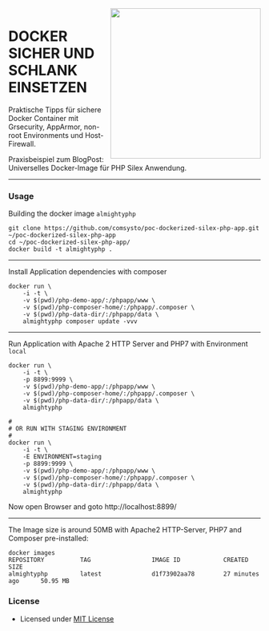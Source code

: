 <img align="right" src="https://media.comsysto.com/images/2017-01-02-docker/opengraph.png" width="300" />

# DOCKER SICHER UND SCHLANK EINSETZEN

Praktische Tipps für sichere Docker Container mit Grsecurity, AppArmor, non-root Environments und Host-Firewall.

Praxisbeispiel zum BlogPost: Universelles Docker-Image für PHP Silex Anwendung.

----

### Usage

Building the docker image `almightyphp`

```
git clone https://github.com/comsysto/poc-dockerized-silex-php-app.git ~/poc-dockerized-silex-php-app
cd ~/poc-dockerized-silex-php-app/
docker build -t almightyphp .
```

----

Install Application dependencies with composer


```
docker run \
    -i -t \
    -v $(pwd)/php-demo-app/:/phpapp/www \
    -v $(pwd)/php-composer-home/:/phpapp/.composer \
    -v $(pwd)/php-data-dir/:/phpapp/data \
    almightyphp composer update -vvv
```

----

Run Application with Apache 2 HTTP Server and PHP7 with Environment `local`

```
docker run \
    -i -t \
    -p 8899:9999 \
    -v $(pwd)/php-demo-app/:/phpapp/www \
    -v $(pwd)/php-composer-home/:/phpapp/.composer \
    -v $(pwd)/php-data-dir/:/phpapp/data \
    almightyphp
    
#
# OR RUN WITH STAGING ENVIRONMENT
#
docker run \
    -i -t \
    -E ENVIRONMENT=staging
    -p 8899:9999 \
    -v $(pwd)/php-demo-app/:/phpapp/www \
    -v $(pwd)/php-composer-home/:/phpapp/.composer \
    -v $(pwd)/php-data-dir/:/phpapp/data \
    almightyphp
```

Now open Browser and goto http://localhost:8899/

-----

The Image size is around 50MB with Apache2 HTTP-Server, PHP7 and Composer pre-installed:

```
docker images
REPOSITORY          TAG                 IMAGE ID            CREATED             SIZE
almightyphp         latest              d1f73902aa78        27 minutes ago      50.95 MB
```


### License

  * Licensed under [MIT License](./LICENSE.md)
